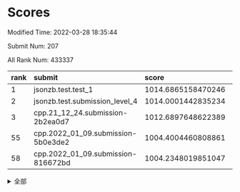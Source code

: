 # Scores

Modified Time: 2022-03-28 18:35:44

Submit Num: 207

All Rank Num: 433337

| rank |               submit               |       score        |       sigma        | pk_num |
| :--- | :--------------------------------- | :----------------- | :----------------- | :----- |
| 1    | jsonzb.test.test_1                 | 1014.6865158470246 | 0.8115451611499135 | 8372   |
| 2    | jsonzb.test.submission_level_4     | 1014.0001442835234 | 0.8359517969850585 | 8377   |
| 3    | cpp.21_12_24.submission-2b2ea0d7   | 1012.6897648622389 | 0.769212438346046  | 8370   |
| 55   | cpp.2022_01_09.submission-5b0e3de2 | 1004.4004460808861 | 0.7135479530046718 | 8373   |
| 58   | cpp.2022_01_09.submission-816672bd | 1004.2348019851047 | 0.7185632575699545 | 8376   |


<details>
<summary>全部</summary>

| rank |                 submit                 |       score        |       sigma        | pk_num |
| :--- | :------------------------------------- | :----------------- | :----------------- | :----- |
| 1    | jsonzb.test.test_1                     | 1014.6865158470246 | 0.8115451611499135 | 8372   |
| 2    | jsonzb.test.submission_level_4         | 1014.0001442835234 | 0.8359517969850585 | 8377   |
| 3    | cpp.21_12_24.submission-2b2ea0d7       | 1012.6897648622389 | 0.769212438346046  | 8370   |
| 4    | gobigger.level_3.submission_level_3_11 | 1011.9648701069733 | 0.7896805486924597 | 8374   |
| 5    | gobigger.level_3.submission_level_3_43 | 1011.5618735062643 | 0.7700213064442878 | 8376   |
| 6    | gobigger.level_3.submission_level_3_6  | 1011.4782361545813 | 0.7787177872217457 | 8369   |
| 7    | gobigger.level_3.submission_level_3_33 | 1011.2800505105031 | 0.801375818166426  | 8373   |
| 8    | gobigger.level_3.submission_level_3_19 | 1011.2782482289348 | 0.7642295405250457 | 8374   |
| 9    | gobigger.level_3.submission_level_3_25 | 1011.0991891737825 | 0.7789529708745822 | 8367   |
| 10   | gobigger.level_3.submission_level_3_15 | 1010.9890916848404 | 0.7847660985209154 | 8374   |
| 11   | gobigger.level_3.submission_level_3_17 | 1010.9555795986139 | 0.8040397450746068 | 8374   |
| 12   | gobigger.level_3.submission_level_3_34 | 1010.9135414636933 | 0.7751727679387803 | 8370   |
| 13   | gobigger.level_3.submission_level_3_10 | 1010.8760164601728 | 0.7777171621500047 | 8375   |
| 14   | gobigger.level_3.submission_level_3_14 | 1010.8098766059064 | 0.7838448966194927 | 8373   |
| 15   | gobigger.level_3.submission_level_3_48 | 1010.7833435285514 | 0.7693526850431971 | 8376   |
| 16   | gobigger.level_3.submission_level_3_13 | 1010.7771148076473 | 0.754819559024855  | 8372   |
| 17   | gobigger.level_3.submission_level_3_0  | 1010.706691747937  | 0.7533222036063194 | 8376   |
| 18   | gobigger.level_3.submission_level_3_39 | 1010.6912073926861 | 0.7597044519533904 | 8368   |
| 19   | gobigger.level_3.submission_level_3_46 | 1010.6755566494996 | 0.777306123256626  | 8380   |
| 20   | gobigger.level_3.submission_level_3_40 | 1010.6675936801339 | 0.7740543750389898 | 8375   |
| 21   | gobigger.level_3.submission_level_3_8  | 1010.6394424865061 | 0.750122705919715  | 8372   |
| 22   | gobigger.level_3.submission_level_3_45 | 1010.6251388921394 | 0.7558052406983913 | 8371   |
| 23   | gobigger.level_3.submission_level_3_5  | 1010.5861700832736 | 0.7581357456508544 | 8372   |
| 24   | gobigger.level_3.submission_level_3_22 | 1010.5555236955781 | 0.780264907671266  | 8372   |
| 25   | gobigger.level_3.submission_level_3_37 | 1010.4335176125327 | 0.7760870440001539 | 8381   |
| 26   | gobigger.level_3.submission_level_3_41 | 1010.3544062557404 | 0.7640783874322994 | 8376   |
| 27   | gobigger.level_3.submission_level_3_2  | 1010.3386554256175 | 0.7623653565692851 | 8375   |
| 28   | gobigger.level_3.submission_level_3_16 | 1010.3214520362925 | 0.764097663573832  | 8376   |
| 29   | gobigger.level_3.submission_level_3_27 | 1010.2492919994859 | 0.7660981089169775 | 8375   |
| 30   | gobigger.level_3.submission_level_3_47 | 1010.2464265702257 | 0.7661085792581162 | 8377   |
| 31   | gobigger.level_3.submission_level_3_9  | 1010.2317099317853 | 0.7672044308452266 | 8367   |
| 32   | gobigger.level_3.submission_level_3_12 | 1010.1593493978838 | 0.7480015048259802 | 8374   |
| 33   | gobigger.level_3.submission_level_3_26 | 1010.1252963450436 | 0.7685936997482833 | 8374   |
| 34   | gobigger.level_3.submission_level_3_49 | 1009.9632136174675 | 0.7699001888791147 | 8376   |
| 35   | gobigger.level_3.submission_level_3_24 | 1009.9392880117455 | 0.7808778178372636 | 8379   |
| 36   | gobigger.level_3.submission_level_3_3  | 1009.9141340394783 | 0.7529176239954997 | 8370   |
| 37   | gobigger.level_3.submission_level_3_7  | 1009.8639398652831 | 0.7557382516944188 | 8371   |
| 38   | gobigger.level_3.submission_level_3_18 | 1009.8271843021993 | 0.7582143804424364 | 8374   |
| 39   | gobigger.level_3.submission_level_3_1  | 1009.767236007691  | 0.7608805648005641 | 8376   |
| 40   | gobigger.level_3.submission_level_3_23 | 1009.6899780710739 | 0.7718407700466958 | 8373   |
| 41   | gobigger.level_3.submission_level_3_38 | 1009.5516504171081 | 0.7694563507039028 | 8372   |
| 42   | gobigger.level_3.submission_level_3_31 | 1009.5024093509089 | 0.7560851786200029 | 8372   |
| 43   | gobigger.level_3.submission_level_3_21 | 1009.4990342823759 | 0.7606682096838094 | 8370   |
| 44   | gobigger.level_3.submission_level_3_44 | 1009.4680680027178 | 0.769293654374075  | 8375   |
| 45   | gobigger.level_3.submission_level_3_4  | 1009.4231807110947 | 0.7455547902713899 | 8372   |
| 46   | gobigger.level_3.submission_level_3_36 | 1009.1604009071951 | 0.7475610240752523 | 8375   |
| 47   | gobigger.level_3.submission_level_3_20 | 1009.0945350650775 | 0.7419592076823034 | 8374   |
| 48   | gobigger.level_3.submission_level_3_32 | 1009.043990854468  | 0.7497926982592963 | 8372   |
| 49   | gobigger.level_3.submission_level_3_28 | 1009.0149189591652 | 0.7537600494511014 | 8369   |
| 50   | gobigger.level_3.submission_level_3_30 | 1008.9515763161141 | 0.76669425830178   | 8365   |
| 51   | gobigger.level_3.submission_level_3_35 | 1008.7018293856971 | 0.7372323753579573 | 8373   |
| 52   | gobigger.level_3.submission_level_3_29 | 1008.6729483205854 | 0.774067121143982  | 8374   |
| 53   | gobigger.level_3.submission_level_3_42 | 1008.0499208161115 | 0.738078422127387  | 8376   |
| 54   | gobigger.level_1.submission_level_1_36 | 1004.4620588512742 | 0.7082952112378738 | 8373   |
| 55   | cpp.2022_01_09.submission-5b0e3de2     | 1004.4004460808861 | 0.7135479530046718 | 8373   |
| 56   | gobigger.level_1.submission_level_1_5  | 1004.3100085633343 | 0.7082807151572514 | 8374   |
| 57   | gobigger.level_1.submission_level_1_33 | 1004.2920624805707 | 0.7223160760912991 | 8369   |
| 58   | cpp.2022_01_09.submission-816672bd     | 1004.2348019851047 | 0.7185632575699545 | 8376   |
| 59   | gobigger.level_1.submission_level_1_47 | 1004.0311103232694 | 0.7289338841396216 | 8373   |
| 60   | gobigger.level_1.submission_level_1_49 | 1003.9651021969382 | 0.7127946822045208 | 8375   |
| 61   | gobigger.level_1.submission_level_1_8  | 1003.8733790040881 | 0.7210239398904602 | 8376   |
| 62   | gobigger.level_1.submission_level_1_4  | 1003.7912108447799 | 0.7208465045799805 | 8377   |
| 63   | gobigger.level_1.submission_level_1_27 | 1003.6821088304142 | 0.7148403421184162 | 8373   |
| 64   | gobigger.level_1.submission_level_1_42 | 1003.6464654499957 | 0.7234974068252109 | 8378   |
| 65   | gobigger.level_1.submission_level_1_3  | 1003.6324012557977 | 0.7132103045036663 | 8371   |
| 66   | gobigger.level_1.submission_level_1_2  | 1003.6290357207864 | 0.7212213136331211 | 8378   |
| 67   | gobigger.level_1.submission_level_1_0  | 1003.5632572414812 | 0.7179647738934668 | 8372   |
| 68   | gobigger.level_1.submission_level_1_26 | 1003.4834803560444 | 0.7146255527952473 | 8375   |
| 69   | gobigger.level_1.submission_level_1_1  | 1003.4610480175008 | 0.704996197050918  | 8374   |
| 70   | gobigger.level_1.submission_level_1_45 | 1003.4348876118529 | 0.7083589330053899 | 8377   |
| 71   | gobigger.level_1.submission_level_1_46 | 1003.286299989621  | 0.7226737379322115 | 8376   |
| 72   | gobigger.level_1.submission_level_1_28 | 1003.2849931406682 | 0.7175245591266152 | 8376   |
| 73   | gobigger.level_1.submission_level_1_30 | 1003.2829766495042 | 0.7011330316118769 | 8376   |
| 74   | gobigger.level_1.submission_level_1_34 | 1003.2740131846833 | 0.7094874460645447 | 8373   |
| 75   | gobigger.level_1.submission_level_1_20 | 1003.1672127237852 | 0.7122641176911083 | 8369   |
| 76   | gobigger.level_1.submission_level_1_13 | 1003.166439653019  | 0.7233144125650317 | 8369   |
| 77   | gobigger.level_1.submission_level_1_23 | 1003.1574049430412 | 0.703304441582531  | 8378   |
| 78   | gobigger.level_1.submission_level_1_40 | 1003.0889022135017 | 0.7115530068518703 | 8374   |
| 79   | gobigger.level_1.submission_level_1_18 | 1003.0860138373585 | 0.7170260693264481 | 8372   |
| 80   | gobigger.level_1.submission_level_1_44 | 1003.0625850389044 | 0.7233428735377089 | 8375   |
| 81   | gobigger.level_1.submission_level_1_43 | 1003.0232435899633 | 0.7095251965875596 | 8378   |
| 82   | gobigger.level_1.submission_level_1_37 | 1002.9524240071833 | 0.7036336142911499 | 8372   |
| 83   | gobigger.level_1.submission_level_1_17 | 1002.8980776695943 | 0.7209263204301978 | 8376   |
| 84   | gobigger.level_1.submission_level_1_10 | 1002.8496613260862 | 0.7129297421970984 | 8372   |
| 85   | gobigger.level_1.submission_level_1_29 | 1002.8342273060864 | 0.717396593805418  | 8377   |
| 86   | gobigger.level_1.submission_level_1_11 | 1002.8341712459013 | 0.7049739146607213 | 8372   |
| 87   | gobigger.level_1.submission_level_1_41 | 1002.811868180312  | 0.727278962335602  | 8377   |
| 88   | gobigger.level_1.submission_level_1_12 | 1002.7396045769204 | 0.7154685176782881 | 8377   |
| 89   | gobigger.level_1.submission_level_1_21 | 1002.7253452409    | 0.7286765280983771 | 8375   |
| 90   | gobigger.level_1.submission_level_1_16 | 1002.7165955383563 | 0.7053595507470325 | 8377   |
| 91   | gobigger.level_1.submission_level_1_15 | 1002.6439717209416 | 0.7182951441495914 | 8370   |
| 92   | gobigger.level_1.submission_level_1_6  | 1002.5945236795169 | 0.7108261756033033 | 8371   |
| 93   | gobigger.level_1.submission_level_1_31 | 1002.5225044562733 | 0.7143099156842638 | 8379   |
| 94   | gobigger.level_1.submission_level_1_24 | 1002.5165913473777 | 0.7100329981965613 | 8372   |
| 95   | gobigger.level_1.submission_level_1_32 | 1002.304898241279  | 0.7146708963861574 | 8380   |
| 96   | gobigger.level_1.submission_level_1_7  | 1002.1925240762001 | 0.7094883008859427 | 8373   |
| 97   | gobigger.level_1.submission_level_1_14 | 1002.1531404851548 | 0.6966266047038175 | 8379   |
| 98   | gobigger.level_1.submission_level_1_19 | 1002.0874587417613 | 0.7163371868487634 | 8376   |
| 99   | gobigger.level_1.submission_level_1_22 | 1002.087077749015  | 0.7125389325760046 | 8379   |
| 100  | gobigger.level_1.submission_level_1_48 | 1002.0436331157463 | 0.7089188821240621 | 8378   |
| 101  | gobigger.level_1.submission_level_1_39 | 1002.0247975280241 | 0.7058046588814624 | 8378   |
| 102  | gobigger.level_1.submission_level_1_35 | 1001.9136221073634 | 0.7101444173651112 | 8375   |
| 103  | gobigger.level_1.submission_level_1_25 | 1001.7323225946213 | 0.7111709505358966 | 8377   |
| 104  | gobigger.level_1.submission_level_1_9  | 1001.679968537588  | 0.7036558872866504 | 8379   |
| 105  | gobigger.level_1.submission_level_1_38 | 1001.4841422068666 | 0.7119989461630646 | 8375   |
| 106  | gobigger.random.submission_random_44   | 997.5342669720975  | 0.7078995326479037 | 8379   |
| 107  | gobigger.random.submission_random_25   | 997.5106521113726  | 0.7089475140237643 | 8373   |
| 108  | gobigger.random.submission_random_3    | 997.4524353302169  | 0.6985651292813833 | 8374   |
| 109  | gobigger.random.submission_random_43   | 996.9744019191934  | 0.6920618892159208 | 8371   |
| 110  | gobigger.random.submission_random_27   | 996.91516830501    | 0.7043722170495388 | 8375   |
| 111  | gobigger.random.submission_random_30   | 996.7539042174748  | 0.6994914534728526 | 8374   |
| 112  | gobigger.random.submission_random_10   | 996.7320412792574  | 0.701348739755032  | 8375   |
| 113  | gobigger.random.submission_random_45   | 996.6192050761373  | 0.7268097779660628 | 8375   |
| 114  | gobigger.random.submission_random_11   | 996.5987946552503  | 0.7167630063959874 | 8372   |
| 115  | gobigger.random.submission_random_24   | 996.5737061506351  | 0.7002169975466408 | 8375   |
| 116  | gobigger.random.submission_random_39   | 996.5674194110121  | 0.707660032005898  | 8370   |
| 117  | gobigger.random.submission_random_41   | 996.4637317868096  | 0.7092412123723788 | 8371   |
| 118  | gobigger.random.submission_random_15   | 996.4559129686111  | 0.7198623988896211 | 8375   |
| 119  | gobigger.random.submission_random_7    | 996.410152452349   | 0.7287650686443805 | 8371   |
| 120  | gobigger.random.submission_random_14   | 996.4005395622397  | 0.6923140372787148 | 8375   |
| 121  | gobigger.random.submission_random_32   | 996.3542717513711  | 0.7031107660238999 | 8369   |
| 122  | gobigger.random.submission_random_29   | 996.2518198478712  | 0.6966750200746397 | 8371   |
| 123  | gobigger.random.submission_random_16   | 996.2478878866618  | 0.700198229856765  | 8366   |
| 124  | gobigger.random.submission_random_35   | 996.2428987093471  | 0.7198024575338916 | 8378   |
| 125  | gobigger.random.submission_random_31   | 996.2018751084087  | 0.7019255698088228 | 8378   |
| 126  | gobigger.random.submission_random_22   | 996.198002808672   | 0.7249648739939765 | 8373   |
| 127  | gobigger.random.submission_random_9    | 996.132843112905   | 0.709801925828335  | 8370   |
| 128  | gobigger.random.submission_random_19   | 996.111706869483   | 0.7141384773028351 | 8370   |
| 129  | gobigger.random.submission_random_8    | 996.0838265534347  | 0.7055003931833286 | 8374   |
| 130  | gobigger.random.submission_random_0    | 996.0628935463575  | 0.7147372253559588 | 8374   |
| 131  | gobigger.random.submission_random_49   | 996.020509564018   | 0.7125290089400513 | 8376   |
| 132  | gobigger.random.submission_random_37   | 995.9682492372655  | 0.7126863625761153 | 8376   |
| 133  | gobigger.random.submission_random_20   | 995.8871603059955  | 0.7081140699332105 | 8371   |
| 134  | gobigger.random.submission_random_13   | 995.8132024964386  | 0.7135810962818071 | 8377   |
| 135  | gobigger.random.submission_random_5    | 995.7609314553205  | 0.7144790167520969 | 8378   |
| 136  | gobigger.random.submission_random_4    | 995.7314765594685  | 0.7220277282480076 | 8376   |
| 137  | gobigger.random.submission_random_18   | 995.7212700999952  | 0.7189384666335078 | 8371   |
| 138  | gobigger.random.submission_random_17   | 995.6499929634492  | 0.7091541339854288 | 8376   |
| 139  | gobigger.random.submission_random_28   | 995.6238270026156  | 0.7096652994549725 | 8377   |
| 140  | gobigger.random.submission_random_26   | 995.4427781399381  | 0.708351484403405  | 8370   |
| 141  | gobigger.random.submission_random_12   | 995.3743841173978  | 0.7168492871722485 | 8374   |
| 142  | gobigger.random.submission_random_34   | 995.3295585904539  | 0.7148509308325944 | 8372   |
| 143  | gobigger.random.submission_random_36   | 995.2713498277058  | 0.7225554876240547 | 8367   |
| 144  | gobigger.random.submission_random_38   | 995.2548819039995  | 0.6978678782304099 | 8376   |
| 145  | gobigger.random.submission_random_47   | 995.1247348979863  | 0.7096752776345295 | 8373   |
| 146  | gobigger.random.submission_random_6    | 995.1236452733546  | 0.7051548677453725 | 8375   |
| 147  | gobigger.random.submission_random_48   | 995.0999397837093  | 0.7214559248677717 | 8375   |
| 148  | gobigger.random.submission_random_40   | 994.9637867863963  | 0.7246500324198168 | 8371   |
| 149  | gobigger.random.submission_random_23   | 994.8830493580085  | 0.7062900905658434 | 8371   |
| 150  | gobigger.random.submission_random_46   | 994.71143081373    | 0.7249678619639551 | 8373   |
| 151  | gobigger.random.submission_random_1    | 994.6227743729991  | 0.7228565727881687 | 8374   |
| 152  | gobigger.level_2.submission_level_2_43 | 994.5425007049733  | 0.7185513064329074 | 8378   |
| 153  | gobigger.random.submission_random_2    | 994.4895084731224  | 0.7107244388425549 | 8376   |
| 154  | gobigger.random.submission_random_21   | 994.4701716587939  | 0.716047995254172  | 8371   |
| 155  | gobigger.random.submission_random_33   | 994.3884941173815  | 0.7224825243103311 | 8371   |
| 156  | gobigger.level_2.submission_level_2_28 | 994.0586993511608  | 0.7339219601459938 | 8373   |
| 157  | gobigger.level_2.submission_level_2_9  | 994.033390073445   | 0.7228681708990221 | 8370   |
| 158  | gobigger.random.submission_random_42   | 993.8851414639955  | 0.7308875332489708 | 8371   |
| 159  | gobigger.level_2.submission_level_2_35 | 993.7040012775769  | 0.7268937542747574 | 8375   |
| 160  | gobigger.level_2.submission_level_2_13 | 993.6751127188616  | 0.729669084461323  | 8372   |
| 161  | gobigger.level_2.submission_level_2_39 | 993.6728462554862  | 0.7190600213531588 | 8374   |
| 162  | gobigger.level_2.submission_level_2_18 | 993.5345570483806  | 0.7300741265993043 | 8379   |
| 163  | gobigger.level_2.submission_level_2_47 | 993.5237130477022  | 0.7297282279146428 | 8373   |
| 164  | gobigger.level_2.submission_level_2_8  | 993.4855030845924  | 0.7327756310489185 | 8373   |
| 165  | gobigger.level_2.submission_level_2_1  | 993.4427393046947  | 0.7439458346386836 | 8369   |
| 166  | gobigger.level_2.submission_level_2_37 | 993.2493243181987  | 0.7367957472265497 | 8378   |
| 167  | gobigger.level_2.submission_level_2_16 | 993.133471060993   | 0.7370482159316686 | 8376   |
| 168  | gobigger.level_2.submission_level_2_30 | 992.8952272684484  | 0.7438970211489323 | 8372   |
| 169  | gobigger.level_2.submission_level_2_15 | 992.8692702457894  | 0.7378873214953743 | 8373   |
| 170  | gobigger.level_2.submission_level_2_6  | 992.823168891251   | 0.7409949500796348 | 8372   |
| 171  | gobigger.level_2.submission_level_2_34 | 992.7729702709339  | 0.7622801228726389 | 8374   |
| 172  | gobigger.level_2.submission_level_2_24 | 992.7615083613971  | 0.7479891767545356 | 8372   |
| 173  | gobigger.level_2.submission_level_2_27 | 992.7105219363409  | 0.7360190559270811 | 8378   |
| 174  | gobigger.level_2.submission_level_2_2  | 992.7104350160649  | 0.7311287585331823 | 8377   |
| 175  | gobigger.level_2.submission_level_2_31 | 992.5284292625588  | 0.7433263139612304 | 8376   |
| 176  | gobigger.level_2.submission_level_2_49 | 992.4941647155613  | 0.7467035346449933 | 8373   |
| 177  | gobigger.level_2.submission_level_2_12 | 992.4913594288846  | 0.7304647649601169 | 8372   |
| 178  | gobigger.level_2.submission_level_2_46 | 992.4767551173787  | 0.7433262886188663 | 8372   |
| 179  | gobigger.level_2.submission_level_2_10 | 992.4599363527005  | 0.7480084997280407 | 8368   |
| 180  | gobigger.level_2.submission_level_2_41 | 992.4477480148661  | 0.7381538541255531 | 8376   |
| 181  | gobigger.level_2.submission_level_2_33 | 992.3847455607662  | 0.742769815979759  | 8371   |
| 182  | gobigger.level_2.submission_level_2_0  | 992.3213864147036  | 0.7383394906537227 | 8372   |
| 183  | gobigger.level_2.submission_level_2_19 | 992.2508260719136  | 0.7556920199636828 | 8374   |
| 184  | gobigger.level_2.submission_level_2_29 | 992.1321239182865  | 0.742945050008319  | 8372   |
| 185  | gobigger.level_2.submission_level_2_45 | 992.0942727319843  | 0.7390496811441585 | 8369   |
| 186  | gobigger.level_2.submission_level_2_44 | 992.0685323934608  | 0.7296625644106222 | 8370   |
| 187  | gobigger.level_2.submission_level_2_3  | 991.947086186869   | 0.7442598374756376 | 8379   |
| 188  | gobigger.level_2.submission_level_2_25 | 991.9066957103117  | 0.7485837000217825 | 8372   |
| 189  | gobigger.level_2.submission_level_2_23 | 991.8207555716967  | 0.761641381964947  | 8368   |
| 190  | gobigger.level_2.submission_level_2_26 | 991.8171623193574  | 0.7506833749697327 | 8374   |
| 191  | gobigger.level_2.submission_level_2_42 | 991.7089118618327  | 0.7509019597698858 | 8375   |
| 192  | gobigger.level_2.submission_level_2_38 | 991.7010751998689  | 0.7532024951513913 | 8374   |
| 193  | gobigger.level_2.submission_level_2_40 | 991.5302277623193  | 0.7328159812485975 | 8370   |
| 194  | gobigger.level_2.submission_level_2_17 | 991.5086535753293  | 0.7540516280888326 | 8372   |
| 195  | gobigger.level_2.submission_level_2_7  | 991.4664935070509  | 0.7405908073275216 | 8375   |
| 196  | gobigger.level_2.submission_level_2_22 | 991.4478661810631  | 0.7531451958505601 | 8371   |
| 197  | gobigger.level_2.submission_level_2_20 | 991.3993040346234  | 0.7765837728233105 | 8378   |
| 198  | gobigger.level_2.submission_level_2_5  | 991.3674397474333  | 0.7710457649448754 | 8374   |
| 199  | gobigger.level_2.submission_level_2_11 | 991.3587981431587  | 0.7380396457480843 | 8371   |
| 200  | gobigger.level_2.submission_level_2_36 | 991.3376425400098  | 0.7538000409060341 | 8369   |
| 201  | gobigger.level_2.submission_level_2_4  | 991.3360967100211  | 0.7535943106883713 | 8367   |
| 202  | gobigger.level_2.submission_level_2_21 | 991.0001595624864  | 0.7799829399310201 | 8376   |
| 203  | gobigger.level_2.submission_level_2_48 | 990.7881289818241  | 0.7471161478115749 | 8371   |
| 204  | gobigger.level_2.submission_level_2_32 | 990.523039712627   | 0.744037442851058  | 8375   |
| 205  | gobigger.level_2.submission_level_2_14 | 990.5221086287902  | 0.7885148606891144 | 8369   |
| 206  | gobigger.none.submission_none_0        | 979.5925650714333  | 1.2739573268640052 | 8374   |
| 207  | gobigger.none.submission_none_1        | 977.2599866056488  | 1.435865305175553  | 8377   |

</details>